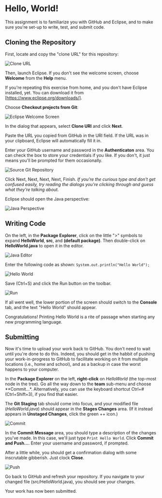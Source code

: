 # Hello, World!

This assignment is to familiarize you with GitHub and Eclipse, and to
make sure you're set-up to write, test, and submit code.

## Cloning the Repository

First, locate and copy the "clone URL" for this repository:

![Clone URL](doc/Clone.png)

Then, launch Eclipse.  If you don't see the welcome screen, choose
**Welcome** from the **Help** menu.

If you're repeating this exercise from home, and you don't have Eclipse installed, yet.  You can download it from [https://www.eclipse.org/downloads/].

Choose **Checkout projects from Git**:

![Eclipse Welcome Screen](doc/Welcome.png)

In the dialog that appears, select **Clone URI** and click **Next**.

Paste the URL you copied from GitHub in the URI field.  If the URL was
in your clipboard, Eclipse will automatically fill it in.

Enter your GitHub username and password in the **Authenticaton** area.
You can check the box to store your credentials if you like.  If you
don't, it just means you'll be prompted for them occasionally.

![Source Git Repository](doc/SourceGitRepository.png)

Click Next, Next, Next, Next, Finish.  *If you're the curious type and
don't get confused easily, try reading the dialogs you're clicking
through and guess what they're talking about.*

Eclipse should open the Java perspective:

![Java Perspective](doc/JavaPerspective.png)

## Writing Code

On the left, in the **Package Explorer**, click on the little ">"
symbols to expand **HelloWorld**, **src**, and **(default package)**.
Then double-click on **HelloWorld.java** to open it in the editor.

![Java Editor](doc/JavaEditor.png)

Enter the following code as shown: `System.out.println("Hello World");`

![Hello World](doc/HelloWorld.png)

Save (Ctrl+S) and click the Run button on the toolbar.

![Run](doc/Run.png)

If all went well, the lower portion of the screen should switch to the
**Console** tab, and the text "Hello World" should appear.

Congratulations!  Printing Hello World is a rite of passage when
starting any new programming language.

## Submitting

Now it's time to upload your work back to GitHub.  You don't need to
wait until you're done to do this.  Indeed, you should get in the
habbit of pushing your work-in-progress to GitHub to facilitate
working on it from multiple locations (i.e., home and school), and as
a backup in case the worst happens to your computer.

In the **Package Explorer** on the left, **right-click** on
*HelloWorld* (the top-most node in the tree).  Go all the way down to
the **team** sub-menu and choose **Commit...*.  Alternatively, you can
use the keyboard shortcut Ctrl+# (Ctrl+Shift+3), if you find that
easier.

The **Git Staging** tab should come into focus, and your modified file
(*HelloWorld.java*) should appear in the **Stages Changes** area.  (If
it instead appears in **Unstaged Changes**, click the green ++ icon.)

![Commit](doc/Commit.png)

In the **Commit Message** area, you should type a description of the
changes you've made.  In this case, we'll just type `Print Hello
World`.  Click **Commit and Push...**.  Enter your username and
password, if prompted.

After a little while, you should get a confirmation dialog with some
inscrutable gibberish.  Just clock **Close**.

![Push](doc/Push.png)

Go back to GitHub and refresh your repository.  If you navigate to
your changed file (src/HelloWorld.java), you should see your changes.

Your work has now been submitted.


